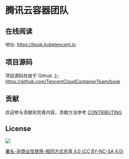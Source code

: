 # 腾讯云容器团队

## 在线阅读

地址: https://book.kubetencent.io

## 项目源码

项目源码存放于 Github 上: https://github.com/TencentCloudContainerTeam/book

## 贡献

欢迎参与贡献和完善内容，贡献方法参考 [CONTRIBUTING](CONTRIBUTING.md)

## License

![](https://res.cloudinary.com/imroc/image/upload/v1583293970/kubernetes-practice-guide/img/licensebutton.png?classes=no-margin)

[署名-非商业性使用-相同方式共享 4.0 \(CC BY-NC-SA 4.0\)](https://creativecommons.org/licenses/by-nc-sa/4.0/deed.zh)
